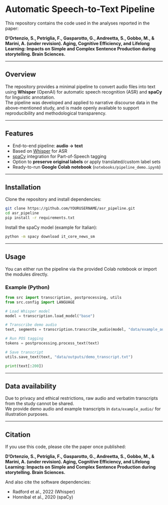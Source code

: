 # Automatic Speech-to-Text Pipeline

This repository contains the code used in the analyses reported in the paper:

**D’Ortenzio, S., Petriglia, F., Gasparotto, G., Andreetta, S., Gobbo, M., & Marini, A. (under revision). Aging, Cognitive Efficiency, and Lifelong Learning: Impacts on Simple and Complex Sentence Production during storytelling. Brain Sciences.**

---

## Overview
The repository provides a minimal pipeline to convert audio files into text using **Whisper** (OpenAI) for automatic speech recognition (ASR) and **spaCy** for linguistic annotation.  
The pipeline was developed and applied to narrative discourse data in the above-mentioned study, and is made openly available to support reproducibility and methodological transparency.

---

## Features
- End-to-end pipeline: **audio → text**
- Based on [Whisper](https://github.com/openai/whisper) for ASR
- [spaCy](https://spacy.io/) integration for Part-of-Speech tagging
- Option to **preserve original labels** or apply translated/custom label sets
- Ready-to-run **Google Colab notebook** (`notebooks/pipeline_demo.ipynb`)

---

## Installation
Clone the repository and install dependencies:

```bash
git clone https://github.com/YOURUSERNAME/asr_pipeline.git
cd asr_pipeline
pip install -r requirements.txt
```

Install the spaCy model (example for Italian):
```bash
python -m spacy download it_core_news_sm
```

---

## Usage
You can either run the pipeline via the provided Colab notebook or import the modules directly.

### Example (Python)
```python
from src import transcription, postprocessing, utils
from src.config import LANGUAGE

# Load Whisper model
model = transcription.load_model("base")

# Transcribe demo audio
text, segments = transcription.transcribe_audio(model, "data/example_audio/demo.wav", language=LANGUAGE)

# Run POS tagging
tokens = postprocessing.process_text(text)

# Save transcript
utils.save_text(text, "data/outputs/demo_transcript.txt")

print(text[:200])
```

---

## Data availability
Due to privacy and ethical restrictions, raw audio and verbatim transcripts from the study cannot be shared.  
We provide demo audio and example transcripts in `data/example_audio/` for illustration purposes.  

---

## Citation
If you use this code, please cite the paper once published:

**D’Ortenzio, S., Petriglia, F., Gasparotto, G., Andreetta, S., Gobbo, M., & Marini, A. (under revision). Aging, Cognitive Efficiency, and Lifelong Learning: Impacts on Simple and Complex Sentence Production during storytelling. Brain Sciences.**

And also cite the software dependencies:
- Radford et al., 2022 (Whisper)
- Honnibal et al., 2020 (spaCy)